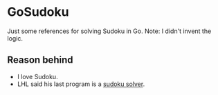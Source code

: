 # GoSudoku
Just some references for solving Sudoku in Go. Note: I didn't invent the logic.

## Reason behind
* I love Sudoku.
* LHL said his last program is a [sudoku solver](http://www.pmo.gov.sg/mediacentre/transcript-speech-prime-minister-lee-hsien-loong-founders-forum-smart-nation-singapore).
